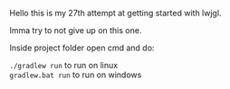 Hello this is my 27th attempt at getting started with lwjgl.

Imma try to not give up on this one.

Inside project folder open cmd and do:

`./gradlew run` to run on linux  
`gradlew.bat run` to run on windows
